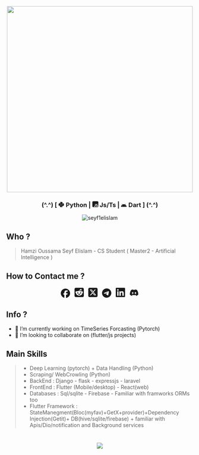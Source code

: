 
<div align="center">
<img style="width:500;heigh:600" align="center" src="https://github.com/seyf1elislam/seyf1elislam/assets/40665383/f2fb0211-bc66-418e-ad17-eca8e971f4a4" >
</div>

<h3 align="center">(^.^) [ <svg  width=16 xmlns="http://www.w3.org/2000/svg" viewBox="0 0 496 460"><path fill="currentColor" d="M439.8 200.5c-7.7-30.9-22.3-54.2-53.4-54.2h-40.1v47.4c0 36.8-31.2 67.8-66.8 67.8H172.7c-29.2 0-53.4 25-53.4 54.3v101.8c0 29 25.2 46 53.4 54.3 33.8 9.9 66.3 11.7 106.8 0 26.9-7.8 53.4-23.5 53.4-54.3v-40.7H226.2v-13.6h160.2c31.1 0 42.6-21.7 53.4-54.2 11.2-33.5 10.7-65.7 0-108.6zM286.2 404c11.1 0 20.1 9.1 20.1 20.3 0 11.3-9 20.4-20.1 20.4-11 0-20.1-9.2-20.1-20.4 .1-11.3 9.1-20.3 20.1-20.3zM167.8 248.1h106.8c29.7 0 53.4-24.5 53.4-54.3V91.9c0-29-24.4-50.7-53.4-55.6-35.8-5.9-74.7-5.6-106.8 .1-45.2 8-53.4 24.7-53.4 55.6v40.7h106.9v13.6h-147c-31.1 0-58.3 18.7-66.8 54.2-9.8 40.7-10.2 66.1 0 108.6 7.6 31.6 25.7 54.2 56.8 54.2H101v-48.8c0-35.3 30.5-66.4 66.8-66.4zm-6.7-142.6c-11.1 0-20.1-9.1-20.1-20.3 .1-11.3 9-20.4 20.1-20.4 11 0 20.1 9.2 20.1 20.4s-9 20.3-20.1 20.3z"/></svg> Python | <svg  width=16 xmlns="http://www.w3.org/2000/svg"  viewBox="0 0 448 480"><path fill="currentColor" d="M448 96c0-35.3-28.7-64-64-64H64C28.7 32 0 60.7 0 96V416c0 35.3 28.7 64 64 64H384c35.3 0 64-28.7 64-64V96zM180.9 444.9c-33.7 0-53.2-17.4-63.2-38.5L152 385.7c6.6 11.7 12.6 21.6 27.1 21.6c13.8 0 22.6-5.4 22.6-26.5V237.7h42.1V381.4c0 43.6-25.6 63.5-62.9 63.5zm85.8-43L301 382.1c9 14.7 20.8 25.6 41.5 25.6c17.4 0 28.6-8.7 28.6-20.8c0-14.4-11.4-19.5-30.7-28l-10.5-4.5c-30.4-12.9-50.5-29.2-50.5-63.5c0-31.6 24.1-55.6 61.6-55.6c26.8 0 46 9.3 59.8 33.7L368 290c-7.2-12.9-15-18-27.1-18c-12.3 0-20.1 7.8-20.1 18c0 12.6 7.8 17.7 25.9 25.6l10.5 4.5c35.8 15.3 55.9 31 55.9 66.2c0 37.8-29.8 58.6-69.7 58.6c-39.1 0-64.4-18.6-76.7-43z"/></svg>
 Js/Ts  | <svg  width=16 xmlns="http://www.w3.org/2000/svg" viewBox="0 0 600 400"><path fill="currentColor" d="M420.6 301.9a24 24 0 1 1 24-24 24 24 0 0 1 -24 24m-265.1 0a24 24 0 1 1 24-24 24 24 0 0 1 -24 24m273.7-144.5 47.9-83a10 10 0 1 0 -17.3-10h0l-48.5 84.1a301.3 301.3 0 0 0 -246.6 0L116.2 64.5a10 10 0 1 0 -17.3 10h0l47.9 83C64.5 202.2 8.2 285.6 0 384H576c-8.2-98.5-64.5-181.8-146.9-226.6"/></svg> Dart ] (^.^) </h3>

<p align="center"> <img src="https://komarev.com/ghpvc/?username=seyf1elislam&label=views&color=0e75b6&style=flat" alt="seyf1elislam" /> </p>

## Who ?

> Hamzi Oussama Seyf Elislam - CS Student ( Master2 - Artificial Intelligence )

## How to Contact me ?

<!--! --------------------------------------------------- -->
<!--! --------------------------------------------------- -->

<div class="ccontact"align="center">
<a  href="https://fb.me/seyf1elislam" style="text-decoration: none;color: inherit;">
<svg  width=25 xmlns="http://www.w3.org/2000/svg" viewBox="0 0 512 512" style="margin:auto 4"><path fill="currentcolor"  d="M512 256C512 114.6 397.4 0 256 0S0 114.6 0 256C0 376 82.7 476.8 194.2 504.5V334.2H141.4V256h52.8V222.3c0-87.1 39.4-127.5 125-127.5c16.2 0 44.2 3.2 55.7 6.4V172c-6-.6-16.5-1-29.6-1c-42 0-58.2 15.9-58.2 57.2V256h83.6l-14.4 78.2H287V510.1C413.8 494.8 512 386.9 512 256h0z"/></svg>
</a>
<a  href="https://www.reddit.com/u/seyf1elislam" style="text-decoration: none;color: inherit;">
<svg  width=25 xmlns="http://www.w3.org/2000/svg" viewBox="0 0 448 512" style="margin:auto 4"><path fill="currentcolor" d="M64 32l320 0c35.3 0 64 28.7 64 64l0 320c0 35.3-28.7 64-64 64L64 480c-35.3 0-64-28.7-64-64L0 96C0 60.7 28.7 32 64 32zM305.9 166.4c20.6 0 37.3-16.7 37.3-37.3s-16.7-37.3-37.3-37.3c-18 0-33.1 12.8-36.6 29.8c-30.2 3.2-53.8 28.8-53.8 59.9l0 .2c-32.8 1.4-62.8 10.7-86.6 25.5c-8.8-6.8-19.9-10.9-32-10.9c-28.9 0-52.3 23.4-52.3 52.3c0 21 12.3 39 30.1 47.4c1.7 60.7 67.9 109.6 149.3 109.6s147.6-48.9 149.3-109.7c17.7-8.4 29.9-26.4 29.9-47.3c0-28.9-23.4-52.3-52.3-52.3c-12 0-23 4-31.9 10.8c-24-14.9-54.3-24.2-87.5-25.4l0-.1c0-22.2 16.5-40.7 37.9-43.7l0 0c3.9 16.5 18.7 28.7 36.3 28.7zM155 248.1c14.6 0 25.8 15.4 25 34.4s-11.8 25.9-26.5 25.9s-27.5-7.7-26.6-26.7s13.5-33.5 28.1-33.5zm166.4 33.5c.9 19-12 26.7-26.6 26.7s-25.6-6.9-26.5-25.9c-.9-19 10.3-34.4 25-34.4s27.3 14.6 28.1 33.5zm-42.1 49.6c-9 21.5-30.3 36.7-55.1 36.7s-46.1-15.1-55.1-36.7c-1.1-2.6 .7-5.4 3.4-5.7c16.1-1.6 33.5-2.5 51.7-2.5s35.6 .9 51.7 2.5c2.7 .3 4.5 3.1 3.4 5.7z"/></svg>
</a>
<a href="https://twitter.com/seyf1elislam" style="text-decoration: none;color: inherit;">
<svg width=25 style="margin:auto 4" xmlns="http://www.w3.org/2000/svg" viewBox="0 0 448 512" ><path fill="currentcolor" d="M64 32C28.7 32 0 60.7 0 96V416c0 35.3 28.7 64 64 64H384c35.3 0 64-28.7 64-64V96c0-35.3-28.7-64-64-64H64zm297.1 84L257.3 234.6 379.4 396H283.8L209 298.1 123.3 396H75.8l111-126.9L69.7 116h98l67.7 89.5L313.6 116h47.5zM323.3 367.6L153.4 142.9H125.1L296.9 367.6h26.3z"/></svg>
</a>
<a href="https://t.me/seyf1eislam" style="text-decoration: none;color: inherit;">
<svg width=25 style="margin:auto 4" xmlns="http://www.w3.org/2000/svg" viewBox="0 0 496 512" ><path fill="currentcolor" d="M248 8C111 8 0 119 0 256S111 504 248 504 496 393 496 256 385 8 248 8zM363 176.7c-3.7 39.2-19.9 134.4-28.1 178.3-3.5 18.6-10.3 24.8-16.9 25.4-14.4 1.3-25.3-9.5-39.3-18.7-21.8-14.3-34.2-23.2-55.3-37.2-24.5-16.1-8.6-25 5.3-39.5 3.7-3.8 67.1-61.5 68.3-66.7 .2-.7 .3-3.1-1.2-4.4s-3.6-.8-5.1-.5q-3.3 .7-104.6 69.1-14.8 10.2-26.9 9.9c-8.9-.2-25.9-5-38.6-9.1-15.5-5-27.9-7.7-26.8-16.3q.8-6.7 18.5-13.7 108.4-47.2 144.6-62.3c68.9-28.6 83.2-33.6 92.5-33.8 2.1 0 6.6 .5 9.6 2.9a10.5 10.5 0 0 1 3.5 6.7A43.8 43.8 0 0 1 363 176.7z"/></svg>
</a>
<a href="https://www.linkedin.com/in/seyf1eislam" style="text-decoration: none;color: inherit;">
<svg width=25 style="margin:auto 4" xmlns="http://www.w3.org/2000/svg" viewBox="0 0 448 512" ><path fill="currentcolor" d="M416 32H31.9C14.3 32 0 46.5 0 64.3v383.4C0 465.5 14.3 480 31.9 480H416c17.6 0 32-14.5 32-32.3V64.3c0-17.8-14.4-32.3-32-32.3zM135.4 416H69V202.2h66.5V416zm-33.2-243c-21.3 0-38.5-17.3-38.5-38.5S80.9 96 102.2 96c21.2 0 38.5 17.3 38.5 38.5 0 21.3-17.2 38.5-38.5 38.5zm282.1 243h-66.4V312c0-24.8-.5-56.7-34.5-56.7-34.6 0-39.9 27-39.9 54.9V416h-66.4V202.2h63.7v29.2h.9c8.9-16.8 30.6-34.5 62.9-34.5 67.2 0 79.7 44.3 79.7 101.9V416z"/></svg>
</a>
<a href="https://discordapp.com/users/seyf1elislam" style="text-decoration: none;color: inherit;">
<svg width=25 style="margin:auto 4" xmlns="http://www.w3.org/2000/svg" viewBox="0 0 650 612" ><path fill="currentcolor" d="M524.5 69.8a1.5 1.5 0 0 0 -.8-.7A485.1 485.1 0 0 0 404.1 32a1.8 1.8 0 0 0 -1.9 .9 337.5 337.5 0 0 0 -14.9 30.6 447.8 447.8 0 0 0 -134.4 0 309.5 309.5 0 0 0 -15.1-30.6 1.9 1.9 0 0 0 -1.9-.9A483.7 483.7 0 0 0 116.1 69.1a1.7 1.7 0 0 0 -.8 .7C39.1 183.7 18.2 294.7 28.4 404.4a2 2 0 0 0 .8 1.4A487.7 487.7 0 0 0 176 479.9a1.9 1.9 0 0 0 2.1-.7A348.2 348.2 0 0 0 208.1 430.4a1.9 1.9 0 0 0 -1-2.6 321.2 321.2 0 0 1 -45.9-21.9 1.9 1.9 0 0 1 -.2-3.1c3.1-2.3 6.2-4.7 9.1-7.1a1.8 1.8 0 0 1 1.9-.3c96.2 43.9 200.4 43.9 295.5 0a1.8 1.8 0 0 1 1.9 .2c2.9 2.4 6 4.9 9.1 7.2a1.9 1.9 0 0 1 -.2 3.1 301.4 301.4 0 0 1 -45.9 21.8 1.9 1.9 0 0 0 -1 2.6 391.1 391.1 0 0 0 30 48.8 1.9 1.9 0 0 0 2.1 .7A486 486 0 0 0 610.7 405.7a1.9 1.9 0 0 0 .8-1.4C623.7 277.6 590.9 167.5 524.5 69.8zM222.5 337.6c-29 0-52.8-26.6-52.8-59.2S193.1 219.1 222.5 219.1c29.7 0 53.3 26.8 52.8 59.2C275.3 311 251.9 337.6 222.5 337.6zm195.4 0c-29 0-52.8-26.6-52.8-59.2S388.4 219.1 417.9 219.1c29.7 0 53.3 26.8 52.8 59.2C470.7 311 447.5 337.6 417.9 337.6z"/></svg>
</a>
</div>
<!-- <a href="https://t.me/seyf1eislam" style="text-decoration: none;color: inherit;"></a>
<a href="https://www.linkedin.com/in/seyf1eislam" style="text-decoration: none;color: inherit;"></a>
</div> -->

## Info ?

- 🔭 I’m currently working on TimeSeries Forcasting (Pytorch)
- 👯 I’m looking to collaborate on (flutter/js projects)

## Main Skills

> - Deep Learning (pytorch) + Data Handling (Python)
> - Scraping/ WebCrowling (Python)
> - BackEnd : Django - flask - expressjs - laravel
> - FrontEnd : Flutter (Mobile/desktop) - React(web)
> - Databases : Sql/sqlite - Firebase - Familiar with framworks ORMs too
> - Flutter Framework : StateManegment(Bloc(myfav)+GetX+provider)+Dependency Injection(Getit)+ DB(hive/sqlite/firebase) + familiar with Apis/Dio/notification and Background services

#

<div align="center">
<img  src="https://github-readme-stats.vercel.app/api?username=seyf1elislam&theme=default&hide_border=true" />
</div>

#

